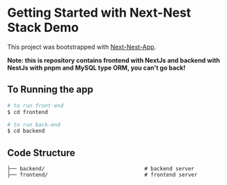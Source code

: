 # Getting Started with Next-Nest Stack Demo

This project was bootstrapped with [Next-Nest-App](https://github.com/Ziance/Next-Nest-Demo/tree/develop).

**Note: this is repository contains frontend with NextJs and backend with NestJs with pnpm and MySQL type ORM, you can't go back!**

## To Running the app

```bash
# to run front-end
$ cd frontend

# to run back-end
$ cd backend
```

## Code Structure

```
├── backend/                                # backend server
├── frontend/                               # frontend server
```

